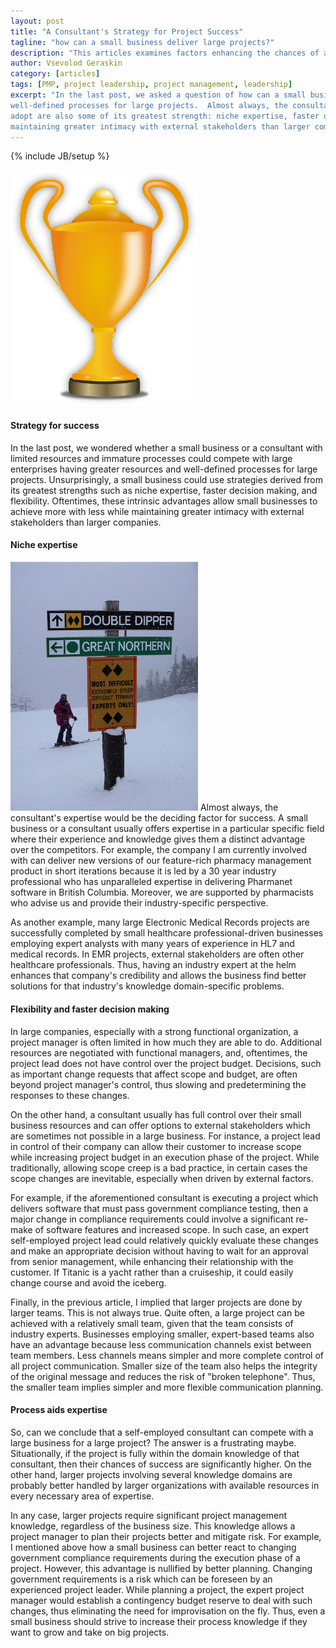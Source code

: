 ```yaml
---
layout: post
title: "A Consultant's Strategy for Project Success"
tagline: "how can a small business deliver large projects?"
description: "This articles examines factors enhancing the chances of a small business or a consultant to successfully deliver large projects."
author: Vsevolod Geraskin
category: [articles]
tags: [PMP, project leadership, project management, leadership]
excerpt: "In the last post, we asked a question of how can a small business or a consultant with limited resources and immature ad hoc processes compete with large enterprises with greater resources and
well-defined processes for large projects.  Almost always, the consultant's expertise would be the deciding factor for success.  Thus, unsurprisingly, some competitive strategies a small business can
adopt are also some of its greatest strength: niche expertise, faster decision making, and flexibility.  Oftentimes, these intrinsic advantages allow small businesses to achieve more with less while
maintaining greater intimacy with external stakeholders than larger companies."
---
```

{% include JB/setup %}

<img class="float-left" width="300pt" src="/assets/post_images/success1.png" alt="Cup" />

#### Strategy for success
In the last post, we wondered whether a small business or a consultant with limited resources and immature processes could compete with large enterprises having greater resources and
well-defined processes for large projects.   Unsurprisingly, a small business could use strategies derived from its greatest strengths such as niche expertise, faster decision making, and
flexibility.  Oftentimes, these intrinsic advantages allow small businesses to achieve more with less while maintaining greater intimacy with external stakeholders than larger companies.

#### Niche expertise
<img class="float-right" width="300pt" src="/assets/post_images/success2.jpg" alt="Expert Trail" />
Almost always, the consultant's expertise would be the deciding factor for success.  A small business or a consultant usually offers expertise in a particular specific field where their experience and
knowledge gives them a distinct advantage over the competitors.  For example, the company I am currently involved with can deliver new versions of our feature-rich pharmacy management product in short
iterations because it is led by a 30 year industry professional who has unparalleled expertise in delivering Pharmanet software in British Columbia.  Moreover, we are supported by pharmacists who advise
us and provide their industry-specific perspective.

As another example, many large Electronic Medical Records projects are successfully completed by small healthcare professional-driven businesses employing expert analysts with many years of experience
in HL7 and medical records.  In EMR projects, external stakeholders are often other healthcare professionals.  Thus, having an industry expert at the helm enhances that company's credibility and
allows the business find better solutions for that industry's knowledge domain-specific problems. 

#### Flexibility and faster decision making
In large companies, especially with a strong functional organization, a project manager is often limited in how much they are able to do.  Additional resources are negotiated with functional managers,
and, oftentimes, the project lead does not have control over the project budget.  Decisions, such as important change requests that affect scope and budget, are often beyond project manager's
control, thus slowing and predetermining the responses to these changes.

On the other hand, a consultant usually has full control over their small business resources and can offer options to external stakeholders which are sometimes not possible in a large business.  For instance, 
a project lead in control of their company can allow their customer to increase scope while increasing project budget in an execution phase of the project.  While traditionally, allowing scope creep is a
bad practice, in certain cases the scope changes are inevitable, especially when driven by external factors.  

For example, if the aforementioned consultant is executing a project which delivers software that must pass government compliance testing, then a major change in compliance requirements could
involve a significant re-make of software features and increased scope.  In such case, an expert self-employed project lead could relatively quickly evaluate these changes and make an appropriate
decision without having to wait for an approval from senior management, while enhancing their relationship with the customer.  If Titanic is a yacht rather than a cruiseship, it could easily change
course and avoid the iceberg.

Finally, in the previous article, I implied that larger projects are done by larger teams.  This is not always true.  Quite often, a large project can be achieved with a relatively small team,
given that the team consists of industry experts.  Businesses employing smaller, expert-based teams also have an advantage because less communication channels exist between team members.  Less channels means simpler and more complete
control of all project communication.  Smaller size of the team also helps the integrity of the original message and reduces the risk of "broken telephone".  Thus, the smaller team implies simpler and 
more flexible communication planning.

#### Process aids expertise
So, can we conclude that a self-employed consultant can compete with a large business for a large project?  The answer is a frustrating maybe.  Situationally, if the project is fully within the domain
knowledge of that consultant, then their chances of success are significantly higher.  On the other hand, larger projects involving several knowledge domains are probably better handled by larger
organizations with available resources in every necessary area of expertise. 

In any case, larger projects require significant project management knowledge, regardless of the business size.  This knowledge allows a project manager to plan their projects better and mitigate risk.
For example, I mentioned above how a small business can better react to changing government compliance requirements during the execution phase of a project.  However, this advantage is nullified by
better planning.  Changing government requirements is a risk which can be foreseen by an experienced project leader.  While planning a project, the expert project manager would establish a 
contingency budget reserve to deal with such changes, thus eliminating the need for improvisation on the fly.  Thus, even a small business should strive to increase their process knowledge if they
want to grow and take on big projects.
 



 













 




      



  










